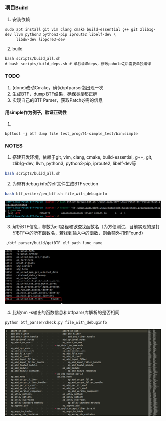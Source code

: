 ### 项目Build  
1. 安装依赖  
```
sudo apt install git vim clang cmake build-essential g++ git zlib1g-dev llvm python3 python3-pip iproute2 libelf-dev \
	 libdw-dev libpcre3-dev
```

2. build  
```
bash scripts/build_all.sh  
# bash scripts/build_deps.sh # 单独编译deps，修改pahole之后需要单独编译  
```

### TODO  
1. (done)改动Cmake，确保bpfparser指出现一次  
2. 生成BTF，dump BTF结果，确保类型都正确  
3. 实现自己的BTF Parser，获取Patch必需的信息  

#### 用simple作为例子，验证正确性
1. 
```
bpftool -j btf dump file test_prog/01-simple_test/bin/simple
```


### NOTES 
1. 搭建开发环境，依赖于git, vim, clang, cmake, build-essential, g++, git, zlib1g-dev, llvm, python3, python3-pip, iproute2, libelf-dev等
```bash
bash scripts/build_all.sh
```

2. 为带有debug info的elf文件生成BTF section
```bash
bash btf_writer/gen_btf.sh file_with_debuginfo
```
![](test_prog/apache_test/apache_1.png)

3. 解析BTF信息，参数为elf路径和欲查找函数名（为方便测试，目前实现的是打印BTF中的所有函数名，若找到输入中的函数，则会额外打印Found）
```bash
./btf_parser/build/getBTF elf_path func_name
```
![](test_prog/apache_test/apache_3.png)

4. 比较nm -s输出的函数信息和btfparse库解析的是否相同
```bash
python btf_parser/check.py file_with_debuginfo
```
![](test_prog/apache_test/apache_4.png)